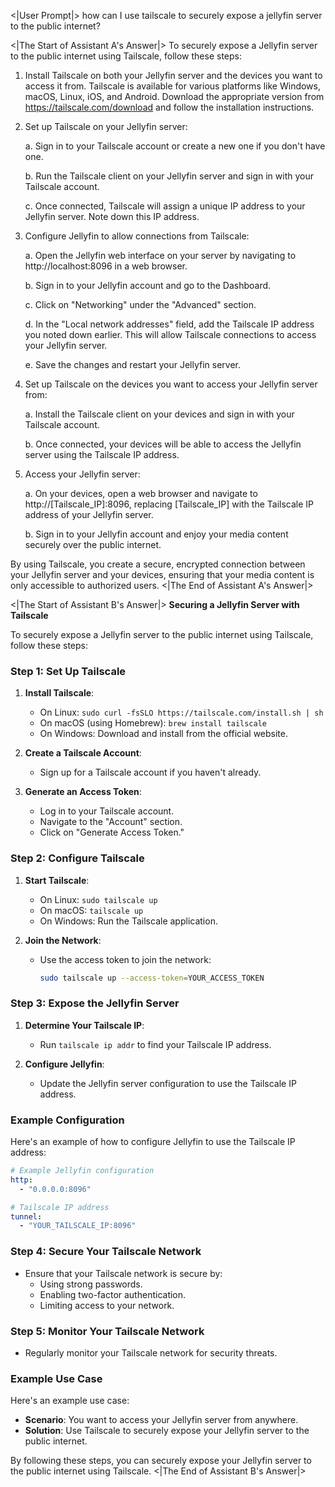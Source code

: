 <|User Prompt|>
how can I use tailscale to securely expose a jellyfin server to the public internet?

<|The Start of Assistant A's Answer|>
To securely expose a Jellyfin server to the public internet using Tailscale, follow these steps:

1. Install Tailscale on both your Jellyfin server and the devices you want to access it from. Tailscale is available for various platforms like Windows, macOS, Linux, iOS, and Android. Download the appropriate version from https://tailscale.com/download and follow the installation instructions.

2. Set up Tailscale on your Jellyfin server:

   a. Sign in to your Tailscale account or create a new one if you don't have one.
   
   b. Run the Tailscale client on your Jellyfin server and sign in with your Tailscale account.
   
   c. Once connected, Tailscale will assign a unique IP address to your Jellyfin server. Note down this IP address.

3. Configure Jellyfin to allow connections from Tailscale:

   a. Open the Jellyfin web interface on your server by navigating to http://localhost:8096 in a web browser.
   
   b. Sign in to your Jellyfin account and go to the Dashboard.
   
   c. Click on "Networking" under the "Advanced" section.
   
   d. In the "Local network addresses" field, add the Tailscale IP address you noted down earlier. This will allow Tailscale connections to access your Jellyfin server.
   
   e. Save the changes and restart your Jellyfin server.

4. Set up Tailscale on the devices you want to access your Jellyfin server from:

   a. Install the Tailscale client on your devices and sign in with your Tailscale account.
   
   b. Once connected, your devices will be able to access the Jellyfin server using the Tailscale IP address.

5. Access your Jellyfin server:

   a. On your devices, open a web browser and navigate to http://[Tailscale_IP]:8096, replacing [Tailscale_IP] with the Tailscale IP address of your Jellyfin server.
   
   b. Sign in to your Jellyfin account and enjoy your media content securely over the public internet.

By using Tailscale, you create a secure, encrypted connection between your Jellyfin server and your devices, ensuring that your media content is only accessible to authorized users.
<|The End of Assistant A's Answer|>

<|The Start of Assistant B's Answer|>
**Securing a Jellyfin Server with Tailscale**

To securely expose a Jellyfin server to the public internet using Tailscale, follow these steps:

### Step 1: **Set Up Tailscale**

1. **Install Tailscale**:
   - On Linux: `sudo curl -fsSLO https://tailscale.com/install.sh | sh`
   - On macOS (using Homebrew): `brew install tailscale`
   - On Windows: Download and install from the official website.

2. **Create a Tailscale Account**:
   - Sign up for a Tailscale account if you haven't already.

3. **Generate an Access Token**:
   - Log in to your Tailscale account.
   - Navigate to the "Account" section.
   - Click on "Generate Access Token."

### Step 2: **Configure Tailscale**

1. **Start Tailscale**:
   - On Linux: `sudo tailscale up`
   - On macOS: `tailscale up`
   - On Windows: Run the Tailscale application.

2. **Join the Network**:
   - Use the access token to join the network:
     ```bash
     sudo tailscale up --access-token=YOUR_ACCESS_TOKEN
     ```

### Step 3: **Expose the Jellyfin Server**

1. **Determine Your Tailscale IP**:
   - Run `tailscale ip addr` to find your Tailscale IP address.

2. **Configure Jellyfin**:
   - Update the Jellyfin server configuration to use the Tailscale IP address.

### Example Configuration

Here's an example of how to configure Jellyfin to use the Tailscale IP address:

```yml
# Example Jellyfin configuration
http:
  - "0.0.0.0:8096"

# Tailscale IP address
tunnel:
  - "YOUR_TAILSCALE_IP:8096"
```

### Step 4: **Secure Your Tailscale Network**

- Ensure that your Tailscale network is secure by:
  - Using strong passwords.
  - Enabling two-factor authentication.
  - Limiting access to your network.

### Step 5: **Monitor Your Tailscale Network**

- Regularly monitor your Tailscale network for security threats.

### Example Use Case

Here's an example use case:

- **Scenario**: You want to access your Jellyfin server from anywhere.
- **Solution**: Use Tailscale to securely expose your Jellyfin server to the public internet.

By following these steps, you can securely expose your Jellyfin server to the public internet using Tailscale.
<|The End of Assistant B's Answer|>